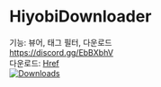 # HiyobiDownloader
기능: 뷰어, 태그 필터, 다운로드   
https://discord.gg/EbBXbhV  
다운로드: [Href](https://github.com/ReDesignedJP/HiyobiDownloader/releases)  
[![Downloads](https://img.shields.io/github/downloads/ReDesignedJP/HiyobiDownloader/total?style=for-the-badge)]()
